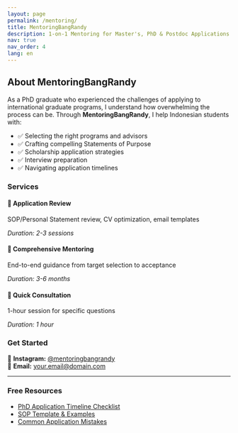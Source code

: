 ```yaml
---
layout: page
permalink: /mentoring/
title: MentoringBangRandy
description: 1-on-1 Mentoring for Master's, PhD & Postdoc Applications
nav: true
nav_order: 4
lang: en
---
```


## About MentoringBangRandy

As a PhD graduate who experienced the challenges of applying to international graduate programs, I understand how overwhelming the process can be. Through **MentoringBangRandy**, I help Indonesian students with:

- ✅ Selecting the right programs and advisors
- ✅ Crafting compelling Statements of Purpose
- ✅ Scholarship application strategies
- ✅ Interview preparation
- ✅ Navigating application timelines

### Services

<div class="row mt-3">
  <div class="col-md-4">
    <div class="card h-100">
      <div class="card-body">
        <h4>📝 Application Review</h4>
        <p>SOP/Personal Statement review, CV optimization, email templates</p>
        <p><em>Duration: 2-3 sessions</em></p>
      </div>
    </div>
  </div>
  
  <div class="col-md-4">
    <div class="card h-100">
      <div class="card-body">
        <h4>🚀 Comprehensive Mentoring</h4>
        <p>End-to-end guidance from target selection to acceptance</p>
        <p><em>Duration: 3-6 months</em></p>
      </div>
    </div>
  </div>
  
  <div class="col-md-4">
    <div class="card h-100">
      <div class="card-body">
        <h4>💬 Quick Consultation</h4>
        <p>1-hour session for specific questions</p>
        <p><em>Duration: 1 hour</em></p>
      </div>
    </div>
  </div>
</div>

### Get Started

📱 **Instagram:** [@mentoringbangrandy](https://instagram.com/fransfela)  
📧 **Email:** [your.email@domain.com](mailto:randyrff@gmail.com)

---

### Free Resources

- [PhD Application Timeline Checklist](#)
- [SOP Template & Examples](#)
- [Common Application Mistakes](#)
